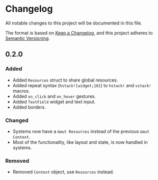 # Changelog

All notable changes to this project will be documented in this file.

The format is based on [Keep a Changelog](https://keepachangelog.com/en/1.1.0/),
and this project adheres to [Semantic Versioning](https://semver.org/spec/v2.0.0.html).

## 0.2.0

### Added

- Added `Resources` struct to share global resources.
- Added repeat syntax (`hstack![widget;10]`) to `hstack!` and `vstack!` macros.
- Added `on_click` and `on_hover` gestures.
- Added `TextField` widget and text input.
- Added borders.

### Changed

- Systems now have a `&mut Resources` instead of the previous `&mut Context`.
- Most of the functionality, like layout and state, is now handled in systems.

### Removed

- Removed `Context` object, use `Resources` instead.